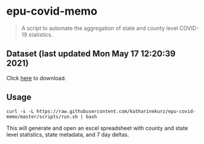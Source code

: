 # epu-covid-memo

> A script to automate the aggregation of state and county level COVID-19 statistics.

<!-- tmpl start -->

## Dataset (last updated Mon May 17 12:20:39 2021)

Click [here](https://covid-artifacts.s3.amazonaws.com/records/2021-5-17-122038-covid_artifact.xls) to download.

<!-- tmpl end -->

## Usage

```
curl -s -L https://raw.githubusercontent.com/katharinekurz/epu-covid-memo/master/scripts/run.sh | bash
```

This will generate and open an excel spreadsheet with county and state level statistics, state metadata, and 7 day deltas.